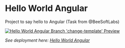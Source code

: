 # Hello World Angular

Project to say hello to Angular (Task from @BeeSoftLabs)

<a href="https://hello-world-angular-daguttt.vercel.app/" >
  <img src="https://res.cloudinary.com/doju0qq96/image/upload/v1665095891/image-preview-branch-galery_m0ybhp.png" alt="Hello World Angular Branch 'change-template' Preview" />
</a>

_See deployment here: [Hello World Angular](https://hello-world-angular-daguttt.vercel.app/)_
